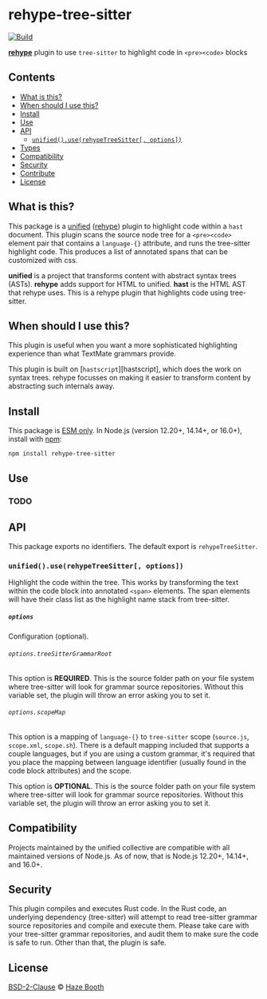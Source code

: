 # rehype-tree-sitter

[![Build][build-badge]][build]

**[rehype][]** plugin to use `tree-sitter` to highlight code in `<pre><code>` blocks

## Contents

*   [What is this?](#what-is-this)
*   [When should I use this?](#when-should-i-use-this)
*   [Install](#install)
*   [Use](#use)
*   [API](#api)
    *   [`unified().use(rehypeTreeSitter[, options])`](#unifieduserehypetreesitter-options)
*   [Types](#types)
*   [Compatibility](#compatibility)
*   [Security](#security)
*   [Contribute](#contribute)
*   [License](#license)

## What is this?

This package is a [unified][] ([rehype][]) plugin to highlight code within
a `hast` document. This plugin scans the source node tree for a `<pre><code>` element pair
that contains a `language-{}` attribute, and runs the tree-sitter highlight code. This produces a list of
annotated spans that can be customized with css.

**unified** is a project that transforms content with abstract syntax trees
(ASTs).
**rehype** adds support for HTML to unified.
**hast** is the HTML AST that rehype uses.
This is a rehype plugin that highlights code using tree-sitter.

## When should I use this?

This plugin is useful when you want a more sophisticated highlighting experience
than what TextMate grammars provide. 

This plugin is built on [`hastscript`][hastscript], which does the work on
syntax trees.
rehype focusses on making it easier to transform content by abstracting such
internals away.

## Install

This package is [ESM only](https://gist.github.com/sindresorhus/a39789f98801d908bbc7ff3ecc99d99c).
In Node.js (version 12.20+, 14.14+, or 16.0+), install with [npm][]:

```sh
npm install rehype-tree-sitter
```

## Use


### TODO

## API

This package exports no identifiers.
The default export is `rehypeTreeSitter`.

### `unified().use(rehypeTreeSitter[, options])`

Highlight the code within the tree. This works by transforming the text within the code block into annotated `<span>` elements. The span elements will have their class list as the highlight name stack from tree-sitter.

##### `options`

Configuration (optional).

###### `options.treeSitterGrammarRoot`

This option is **REQUIRED**. This is the source folder path on your file system where tree-sitter will look for grammar
source repositories. Without this variable set, the plugin will throw an error asking you to set it.

###### `options.scopeMap`

This option is a mapping of `language-{}` to `tree-sitter` scope (`source.js`, `scope.xml`, `scope.sh`). There is a default mapping included that supports a couple languages, but if you are using a custom grammar, it's required that you place the mapping between language identifier (usually found in the code block attributes) and the scope.

This option is **OPTIONAL**. This is the source folder path on your file system where tree-sitter will look for grammar
source repositories. Without this variable set, the plugin will throw an error asking you to set it.

## Compatibility

Projects maintained by the unified collective are compatible with all maintained
versions of Node.js.
As of now, that is Node.js 12.20+, 14.14+, and 16.0+.

## Security

This plugin compiles and executes Rust code. In the Rust code, an underlying dependency (tree-sitter) will attempt to read
tree-sitter grammar source repositories and compile and execute them. Please take care with your tree-sitter grammar repositories, and
audit them to make sure the code is safe to run. Other than that, the plugin is safe.

## License

[BSD-2-Clause][license] © [Haze Booth][author]

<!-- Definitions -->

[build-badge]: https://github.com/rehypejs/rehype-raw/workflows/main/badge.svg

[build]: https://github.com/rehypejs/rehype-raw/actions

[npm]: https://docs.npmjs.com/cli/install

[license]: license

[author]: https://haz.ee

[typescript]: https://www.typescriptlang.org

[unified]: https://github.com/unifiedjs/unified

[rehype]: https://github.com/rehypejs/rehype

[hast]: https://github.com/syntax-tree/hast

[hast-util-raw]: https://github.com/syntax-tree/hast-util-raw

[parse5]: https://github.com/inikulin/parse5